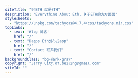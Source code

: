 ```yaml
---
siteTitle: "94ETH 就是ETH"
description: "Everything About Eth, 关于ETH的方方面面"
stylesheets:
  - "https://unpkg.com/tachyons@4.7.4/css/tachyons.min.css"
topLinks:
  - text: "Blog 博客"
    href: "/"
  - text: "Dapps Eth分布式app"
    href: "/"
  - text: "Contact 联系我们"
    href: "/"
backgroundClass: "bg-dark-gray"
copyright: "Jerry City.of.beijing@gmail.com"
siteId: ""
---
```

